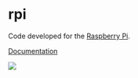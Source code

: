 # rpi
Code developed for the [Raspberry Pi](https://www.raspberrypi.org/).

[Documentation](https://albo-code.github.io/rpi/index.html)

![](https://github.com/Albo-code/rpi/workflows/docs/badge.svg)
